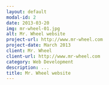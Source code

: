 ```yaml
---
layout: default
modal-id: 2
date: 2013-03-20
img: mr-wheel-01.jpg
alt: Mr. Wheel website
project-url: http://www.mr-wheel.com
project-date: March 2013
client: Mr. Wheel
client-url: http://www.mr-wheel.com
category: Web Development
description: ...
title: Mr. Wheel website
---
```

